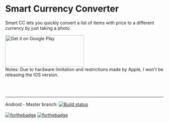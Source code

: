 # Smart Currency Converter

Smart CC lets you quickly convert a list of items with price to a different currency by just taking a photo. 

<a href='https://play.google.com/store/apps/details?id=com.baobab.smart_currency_converter&pcampaignid=pcampaignidMKT-Other-global-all-co-prtnr-py-PartBadge-Mar2515-1'>
  <img alt='Get it on Google Play' src='https://play.google.com/intl/en_us/badges/static/images/badges/en_badge_web_generic.png' width="250" height="100"/>
</a>
<br>
Notes: Due to hardware limitation and restrictions made by Apple, I won't be releasing the IOS version.

</br></br>
___
Android - Master branch: [![Build status](https://build.appcenter.ms/v0.1/apps/68fab910-7589-402f-96cb-e907f8544242/branches/master/badge)](https://appcenter.ms)
</br></br>
[![forthebadge](https://forthebadge.com/images/badges/made-with-c-sharp.svg)](https://forthebadge.com)
[![forthebadge](https://forthebadge.com/images/badges/for-you.svg)](https://forthebadge.com)
